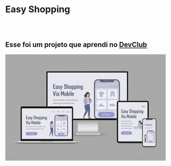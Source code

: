 <h1> Easy Shopping</h1>
<br>
<br>
<h2>Esse foi um projeto que aprendi no <a href="https://rodolfomori.com.br/devclub">DevClub</a></h2>

<img src= "https://github.com/Caio-Cesar137/Easy-Shopping/blob/main/img/ChatGPT%20Image%2010%20de%20abr.%20de%202025,%2009_43_35.png?raw=true">
